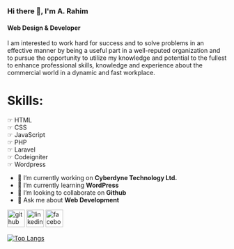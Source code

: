 ### Hi there 👋, I'm A. Rahim
#### Web Design & Developer
I am interested to work hard for success and to solve problems in an effective manner by being a useful part in a well-reputed organization and to pursue the opportunity to utilize my knowledge and potential to the fullest to enhance professional skills, knowledge and experience about the commercial world in a dynamic and fast workplace.

# Skills:  
☞ HTML  
☞ CSS </br>
☞ JavaScript  </br>
☞ PHP </br>
☞ Laravel  </br>
☞ Codeigniter </br>
☞ Wordpress </br>

- 🔭 I’m currently working on  <b>Cyberdyne Technology Ltd. </b>
- 🌱 I’m currently learning <b>WordPress  </b>
- 👯 I’m looking to collaborate on <b>Github  </b>
- 💬 Ask me about <b> Web Development  </b>


[<img src='https://cdn.jsdelivr.net/npm/simple-icons@3.0.1/icons/github.svg' alt='github' height='40'>](https://github.com/rahimar)  [<img src='https://cdn.jsdelivr.net/npm/simple-icons@3.0.1/icons/linkedin.svg' alt='linkedin' height='40'>](https://www.linkedin.com/in/rahimarf/)  [<img src='https://cdn.jsdelivr.net/npm/simple-icons@3.0.1/icons/facebook.svg' alt='facebook' height='40'>](https://www.facebook.com/mdabdurrahimfaisal)  

[![Top Langs](https://github-readme-stats.vercel.app/api/top-langs/?username=rahimar)](https://github.com/anuraghazra/github-readme-stats)


